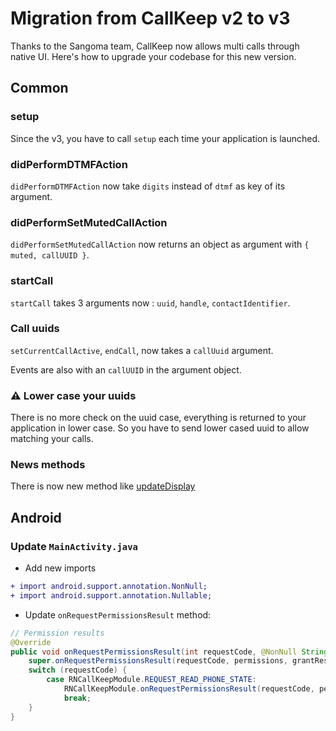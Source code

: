 # Migration from CallKeep v2 to v3

Thanks to the Sangoma team, CallKeep now allows multi calls through native UI. 
Here's how to upgrade your codebase for this new version.

## Common

### setup

Since the v3, you have to call `setup` each time your application is launched.

### didPerformDTMFAction

`didPerformDTMFAction` now take `digits` instead of `dtmf` as key of its argument.

### didPerformSetMutedCallAction

`didPerformSetMutedCallAction` now returns an object as argument with `{ muted, callUUID }`.

### startCall

`startCall` takes 3 arguments now : `uuid`, `handle`, `contactIdentifier`.

### Call uuids

`setCurrentCallActive`, `endCall`, now takes a `callUuid` argument.

Events are also with an `callUUID` in the argument object.

### ⚠️ Lower case your uuids

There is no more check on the uuid case, everything is returned to your application in lower case.
So you have to send lower cased uuid to allow matching your calls.

### News methods

There is now new method like [updateDisplay]()

## Android

### Update `MainActivity.java`

- Add new imports

```diff
+ import android.support.annotation.NonNull;
+ import android.support.annotation.Nullable;
```

- Update `onRequestPermissionsResult` method:

```java
// Permission results
@Override
public void onRequestPermissionsResult(int requestCode, @NonNull String[] permissions, @NonNull int[] grantResults) {
    super.onRequestPermissionsResult(requestCode, permissions, grantResults);
    switch (requestCode) {
        case RNCallKeepModule.REQUEST_READ_PHONE_STATE:
            RNCallKeepModule.onRequestPermissionsResult(requestCode, permissions, grantResults);
            break;
    }
}
```
